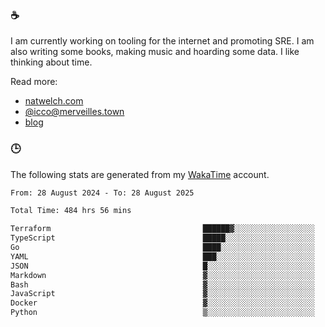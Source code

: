 ### ☕

I am currently working on tooling for the internet and promoting SRE. I am also writing some books, making music and hoarding some data. I like thinking about time.

Read more:

 - [natwelch.com](https://natwelch.com)
 - [@icco@merveilles.town](https://merveilles.town/@icco)
 - [blog](https://writing.natwelch.com)

### 🕒

The following stats are generated from my [WakaTime](https://wakatime.com/@icco) account.

<!--START_SECTION:waka-->

```txt
From: 28 August 2024 - To: 28 August 2025

Total Time: 484 hrs 56 mins

Terraform                                  ██████▓░░░░░░░░░░░░░░░░░░   26.67 %
TypeScript                                 █████░░░░░░░░░░░░░░░░░░░░   19.91 %
Go                                         ████░░░░░░░░░░░░░░░░░░░░░   15.40 %
YAML                                       ███░░░░░░░░░░░░░░░░░░░░░░   11.52 %
JSON                                       █░░░░░░░░░░░░░░░░░░░░░░░░   04.26 %
Markdown                                   ▓░░░░░░░░░░░░░░░░░░░░░░░░   03.05 %
Bash                                       ▓░░░░░░░░░░░░░░░░░░░░░░░░   02.83 %
JavaScript                                 ▓░░░░░░░░░░░░░░░░░░░░░░░░   02.19 %
Docker                                     ▓░░░░░░░░░░░░░░░░░░░░░░░░   02.10 %
Python                                     ▒░░░░░░░░░░░░░░░░░░░░░░░░   01.62 %
```

<!--END_SECTION:waka-->
